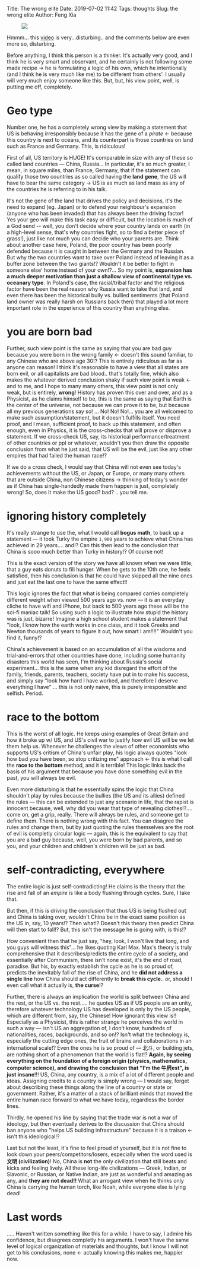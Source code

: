 Title: The wrong elite
Date: 2019-07-02 11:42
Tags: thoughts
Slug: the wrong elite
Author: Feng Xia

<figure class="col s12">
  <img src="{{SITEURL}}/images/cat%20viewed%20from%20below.jpg"/>
</figure>


Hmmm... this [video][1] is very...disturbing.. and the comments below
are even more so, disturbing.

Before anything, I think this person is a thinker. It's actually very
good, and I think he is very smart and observant, and he certainly is
not following some made recipe &rarr; he is formulating a logic of his
own, which he intentionally (and I think he is very much like me) to
be different from others'. I usually will very much enjoy someone like
this. But, but, his view point, well, is putting me off, completely.

# Geo type

Number one, he has a completely wrong view by making a statement that
US is behaving irresponsibly because it has the gene of a _pirate_
&larr; because this country is next to oceans, and its counterpart is
those countries on land such as France and Germany. This, is
ridiculous!

First of all, US territory is HUGE! It's comparable in size with any
of these so called land countries &mdash; China, Russia... In
particular, it's so much greater, I mean, in square miles, than
France, Germany, that if the statement can qualify those two countries
as so called having the **land gene**, the US will have to bear the
same category &rarr; US is as much as land mass as any of the
countries he is referring to in his talk. 

It's not the gene of the land that drives the policy and decisions,
it's the need to expand (eg. Japan) or to defend your neighbour's
expansion (anyone who has been invaded) that has always been the
driving factor! Yes your geo will make this task easy or difficult,
but the location is much of a God send -- well, you don't decide where
your country lands on earth (in a high-level sense, that's why
countries fight, so to find a better piece of grass!), just like not
much you can decide who your parents are. Think about another case
here, Poland, the poor country has been poorly defended because it is
caught in between the Germany and the Russian. But why the two
countries want to take over Poland instead of leaving it as a buffer
zone between the two giants!?  Wouldn't it be better to fight in
someone else' home instead of your own!?... So my point is,
**expansion has a much deeper motivation than just a shallow view of
continental type vs. oceanary type**. In Poland's case, the
racial/tribal factor and the religious factor have been the real
reason why Russia want to take that land, and even there has been the
historical bully vs. bullied sentiments (that Poland land owner was
really harsh on Russians back then) that played a lot more important
role in the experience of this country than anything else.

# you are born bad

Further, such view point is the same as saying that you are bad guy
because you were born in the wrong family &larr; doesn't this sound
familiar, to any Chinese who are above age 30!? This is entirely
ridiculous as far as anyone can reason! I think it's reasonable to
have a view that all states are born evil, or all capitalists are bad
blood.. that's totally fine, which also makes the whatever derived
conclusion shaky if such view point is weak &larr; and to me, and I
hope to many many others, this view point is not only weak, but is
entirely, **wrong**! History has proven this over and over, and as a
Physicist, as he claims himself to be, this is the same as saying that
Earth is the center of the universe, not because we can prove it to
be, but because all my previous generations say so! ... No! No!
No!... you are all welcomed to make such assumption/statement, but it
doesn't fulfills itself. You need proof, and I mean, sufficient proof,
to back up this statement, and often enough, even in Physics, it is
the cross-checks that will prove or disprove a statement. If we
cross-check US, say, its historical performance/treatment of other
countries or ppl or whatever, wouldn't you then draw the opposite
conclusion from what he just said, that US will be the evil, just like
any other empires that had failed the human race!? 

If we do a cross check, I would say that China will not even see
today's achievements without the US, or Japan, or Europe, or many many
others that are outside China, non Chinese citizens &rarr; thinking of
today's wonder as if China has single-handedly made them happen is
just, completely wrong! So, does it make the US good? bad? .. you tell
me.

# ignoring history completely

It's really strange to use the, what I would call **bogus math**, to
back up a statement &mdash; it took Turky the empire `1,900` years to
achieve what China has achieved in 29 years.... and!? Can this then
lead to the conclusion that China is sooo much better than Turky in
history!? Of course not!

This is the exact version of the story we have all known when we were
little, that a guy eats donuts to fill hunger. When he gets to the
10th one, he feels satisfied, then his conclusion is that he could
have skipped all the nine ones and just eat the last one to have the
same effect!!

This logic ignores the fact that what is being compared carries
completely different weight when viewed 500 years ago vs. now &mdash;
it is an everyday cliche to have wifi and iPhone, but back to 500
years ago these will be the sci-fi maniac talk! So using such a logic
to illustrate how stupid the history was is just, bizarre! Imagine a
high school student makes a statement that "look, I know how the earth
works in one class, and it took Greeks and Newton thousands of years
to figure it out, how smart I am!!!!" Wouldn't you find it, funny!?

China's achievement is based on an accumulation of all the wisdoms and
trial-and-errors that other countries have done, including some
humanity disasters this world has seen, I'm thinking about Russia's
social experiment... this is the same when any kid disregard the
effort of the family, friends, parents, teachers, society have put in
to make his success, and simply say "look how hard I have worked, and
therefore I deserve everything I have" ... this is not only naive,
this is purely irresponsible and selfish. Period.


# race to the bottom

This is the worst of all logic. He keeps using examples of Great
Britain and how it broke up w/ US, and US's civil war to justify how
evil US will be we let them help us. Whenever he challenges the views
of other economists who supports US's critism of China's unfair play,
his logic always quotes "look how bad you have been, so stop critizing
me" approach &larr; this is what I call the **race to the bottom**
method, and it is terrible! This logic links back the basis of his
argument that because you have done something evil in the past, you
will always be evil. 

Even more disturbing is that he essentially spins the logic that China
shouldn't play by rules because the bullies (the US and its allies)
defined the rules &mdash; this can be extended to just any scenario in
life, that the rapist is innocent because, well, why did you wear that
type of revealing clothes!?.... come on, get a grip, really. There
will always be rules, and someone get to define them. There is nothing
wrong with this fact. You can disagree the rules and change them, but
by just quoting the rules themselves are the root of evil is completly
circular logic &mdash; again, this is the equivalent to say that you
are a bad guy because, well, you were born by bad parents, and so you,
and your children and children's children will be just as bad.

# self-contradicting, everywhere

The entire logic is just self-contradicting! He claims is the theory
that the rise and fall of an _empire_ is like a body flushing through
cycles. Sure, I take that. 

But then, if this is driving the conclusion that thus US is being
flushed out and China is taking over, wouldn't China be in the exact
same position as the US in, say, 10 years!? Then what!? Doesn't this
theory then predict China will then start to fall!? But, this isn't
the message he is going with, is this!?

How convenient then that he just say, "hey, look, I won't live that
long, and you guys will witness this"... he likes quoting Karl
Max. Max's theory is truly comprehensive that it describes/predicts
the entire cycle of a society, and essentially after Communism, there
isn't none exist, it's the end of road, paradise. But his, by exactly
establish the cycle as he is so proud of, predicts the inevitably fall
of the rise of China, and he **did not address a single line** how
China should act differently to **break this cycle**.. or, should I
even call what it actually is, **the curse**!?

Further, there is always an implication the world is split between
China and the rest, or the US vs. the rest..... he quotes US as if US
people are an unity, therefore whatever technology US has developed is
only by the US people, which are different from, say, the Chinese! How
ignorant this view is!! Especially as a Physicist, this is rather
strange he perceives the world in such a way &mdash; isn't US an
aggregation of, I don't know, hundreds of nationalities, races,
backgrounds, and so on!? Isn't what the technology is, especially the
cutting edge ones, the fruit of brains and collaborations in an
international scale!? Even the ones he is so proud of &mdash; 北斗, or
building jets, are nothing short of a phenomenon that the world is
flat!? **Again, by seeing everything on the foundation of a foreign
origin (physics, mathematics, computer science), and drawing the
conclusion that "I'm the 牛屄est", is just insane**!!! US, China, any
country, is a mix of a lot of different people and ideas. Assigning
credits to a country is simply wrong &mdash; I would say, forget about
describing these things along the line of a country or state or
government. Rather, it's a matter of a stack of brilliant minds that
moved the entire human race forward to what we have today, regardless
the border lines.

Thirdly, he opened his line by saying that the trade war is not a war of
ideology, but then eventually derives to the discussion that China
should ban anyone who "helps US building infrastructure" because it is
a traison &larr; isn't this ideological!?

Last but not the least, it's fine to feel proud of yourself, but it is
not fine to look down your peers/competitors/losers, especially when
the word used is **文明 (civilization)**! No, China is **not** the
only civilization that still beats and kicks and feeling lively. All
these long-life civilizations &mdash; Greek, Indian, or Slavonic, or
Russian, or Native Indian, are just as wonderful and amazing as any,
and **they are not dead!!** What an arrogant view when he thinks only
China is carrying the human torch, like Noah, while everyone else is
lying dead!

# Last words

..... Haven't written something like this for a while. I have to say,
I admire his confidence, but disagrees completly his arguments. I
won't have the same level of logical organization of materials and
thoughts, but I know I will not get to his conclusions, none &larr;
actually knowing this makes me, happier now.


[1]: https://www.youtube.com/watch?v=dTEHB6fOFWc
